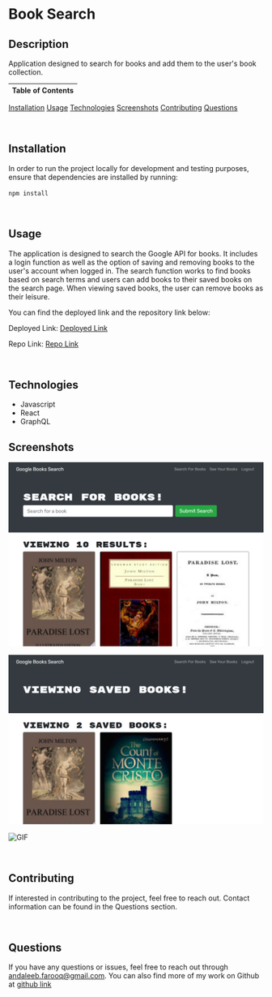 # Book Search

## Description
Application designed to search for books and add them to the user's book collection.

Table of Contents |
-------------------|
[Installation](#Installation)
[Usage](#Usage)
[Technologies](#Technologies)
[Screenshots](#Screenshots)
[Contributing](#Contributing)
[Questions](#Questions)

<br />

## Installation

In order to run the project locally for development and testing purposes, ensure that dependencies are installed by running:

`npm install`

<br />

## Usage

The application is designed to search the Google API for books. It includes a login function as well as the option of saving and removing books to the user's account when logged in. The search function works to find books based on search terms and users can add books to their saved books on the search page. When viewing saved books, the user can remove books as their leisure.

You can find the deployed link and the repository link below:

Deployed Link: [Deployed Link](https://pacific-journey-12256.herokuapp.com/)

Repo Link: [Repo Link](https://github.com/cerafinn/book-search)

<br />

## Technologies

* Javascript
* React
* GraphQL

## Screenshots

![MAIN](./assets/book-search-main.png)

![ACCOUNT](./assets/book-search-user.png)

![GIF](./assets/book-search-vid.gif)

<br />

## Contributing

If interested in contributing to the project, feel free to reach out. Contact information can be found in the Questions section.

<br />

## Questions

If you have any questions or issues, feel free to reach out through andaleeb.farooq@gmail.com.
You can also find more of my work on Github at [github link](https://github.com/cerafinn)